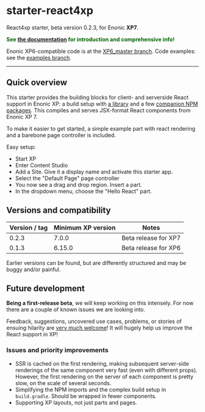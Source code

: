 # starter-react4xp

React4xp starter, beta version 0.2.3, for Enonic **XP7**. 

<strong style="color:darkgreen">See [the documentation](https://developer.enonic.com/templates/react4xp) for introduction and comprehensive info!</strong>

Enonic XP6-compatible code is at the [XP6_master branch](https://github.com/enonic/starter-react4xp/tree/XP6_master). Code examples: see the [examples branch](https://github.com/enonic/starter-react4xp/tree/examples).

---

## Quick overview

This starter provides the building blocks for client- and serverside React support in Enonic XP: a build setup with [a library](https://github.com/enonic/lib-react4xp) and a few [companion NPM packages](https://github.com/enonic/lib-react4xp#npm-package-overview). This compiles and serves JSX-format React components from Enonic XP 7.

To make it easier to get started, a simple example part with react rendering and a barebone page controller is included. 

Easy setup: 

- Start XP
- Enter Content Studio
- Add a Site. Give it a display name and activate this starter app. 
- Select the "Default Page" page controller
- You now see a drag and drop region. Insert a part.
- In the dropdown menu, choose the "Hello React" part.


## Versions and compatibility

| Version / tag    | Minimum XP version | Notes |
| ---------------- | ---------- | --------------|
| 0.2.3            | 7.0.0  | Beta release for XP7 |
| 0.1.3            | 6.15.0 | Beta release for XP6 |

Earlier versions can be found, but are differently structured and may be buggy and/or painful.

## Future development

**Being a first-release beta**, we will keep working on this intensely. For now there are a couple of known issues we are looking into.
 
Feedback, suggestions, uncovered use cases, problems, or stories of ensuing hilarity are [very much welcome](https://github.com/enonic/starter-react4xp/issues)! It will hugely help us improve the React support in XP!

### Issues and priority improvements
  - SSR is cached on the first rendering, making subsequent server-side renderings of the same component very fast (even with different props). However, the first rendering on the server of each component is pretty slow, on the scale of several seconds.
  - Simplifying the NPM imports and the complex build setup in `build.gradle`. Should be wrapped in fewer components.  
  - Supporting XP layouts, not just parts and pages.
